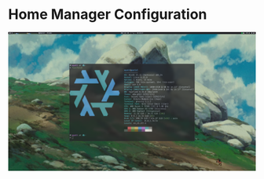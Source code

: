 # Home Manager Configuration

![Desktop Screenshot](./assets/screenshots/desktop_screenshot_simple.png)
